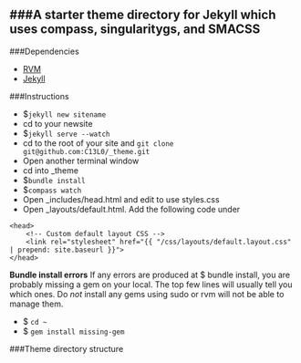 ###A starter theme directory for Jekyll which uses compass, singularitygs, and SMACSS
---
###Dependencies

* [RVM](https://rvm.io/)
* [Jekyll](http://jekyllrb.com/docs/installation/)

###Instructions

* $`jekyll new sitename`
* cd to your newsite
* $`jekyll serve --watch`
* cd to the root of your site and `git clone git@github.com:C13L0/_theme.git`
* Open another terminal window
* cd into _theme
* $`bundle install`
* $`compass watch`
* Open _includes/head.html and edit to use styles.css
* Open _layouts/default.html. Add the following code under <!DOCTYPE html>

```
<head>
    <!-- Custom default layout CSS -->
    <link rel="stylesheet" href="{{ "/css/layouts/default.layout.css" | prepend: site.baseurl }}">
</head>
```

**Bundle install errors**
If any errors are produced at $ bundle install, you are probably missing a gem on your local. The top few lines will usually tell you which ones. Do *not* install any gems using sudo or rvm will not be able to manage them.
* $ `cd ~`
* $ `gem install missing-gem`

###Theme directory structure
